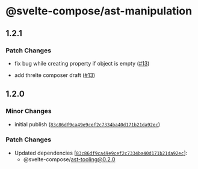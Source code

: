 # @svelte-compose/ast-manipulation

## 1.2.1

### Patch Changes

- fix bug while creating property if object is empty ([#13](https://github.com/svelte-compose/svelte-compose/pull/13))

- add threlte composer draft ([#13](https://github.com/svelte-compose/svelte-compose/pull/13))

## 1.2.0

### Minor Changes

- initial publish ([`83c86df9ca49e9cef2c7334ba40d171b21da92ec`](https://github.com/svelte-compose/svelte-compose/commit/83c86df9ca49e9cef2c7334ba40d171b21da92ec))

### Patch Changes

- Updated dependencies [[`83c86df9ca49e9cef2c7334ba40d171b21da92ec`](https://github.com/svelte-compose/svelte-compose/commit/83c86df9ca49e9cef2c7334ba40d171b21da92ec)]:
  - @svelte-compose/ast-tooling@0.2.0
